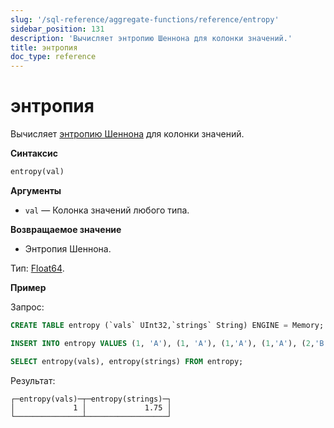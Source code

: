 ```yaml
---
slug: '/sql-reference/aggregate-functions/reference/entropy'
sidebar_position: 131
description: 'Вычисляет энтропию Шеннона для колонки значений.'
title: энтропия
doc_type: reference
---
```

# энтропия

Вычисляет [энтропию Шеннона](https://en.wikipedia.org/wiki/Entropy_(information_theory)) для колонки значений.

**Синтаксис**

```sql
entropy(val)
```

**Аргументы**

- `val` — Колонка значений любого типа.

**Возвращаемое значение**

- Энтропия Шеннона.

Тип: [Float64](../../../sql-reference/data-types/float.md).

**Пример**

Запрос:

```sql
CREATE TABLE entropy (`vals` UInt32,`strings` String) ENGINE = Memory;

INSERT INTO entropy VALUES (1, 'A'), (1, 'A'), (1,'A'), (1,'A'), (2,'B'), (2,'B'), (2,'C'), (2,'D');

SELECT entropy(vals), entropy(strings) FROM entropy;
```

Результат:

```text
┌─entropy(vals)─┬─entropy(strings)─┐
│             1 │             1.75 │
└───────────────┴──────────────────┘
```